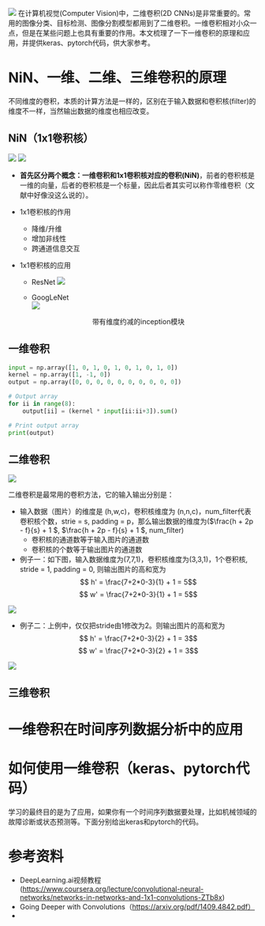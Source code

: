![](http://ww1.sinaimg.cn/large/e323d644ly1g0bsth7hjhj20rv09yjuy.jpg)
在计算机视觉(Computer Vision)中，二维卷积(2D CNNs)是非常重要的。常用的图像分类、目标检测、图像分割模型都用到了二维卷积。一维卷积相对小众一点，但是在某些问题上也具有重要的作用。本文梳理了一下一维卷积的原理和应用，并提供keras、pytorch代码，供大家参考。

# NiN、一维、二维、三维卷积的原理
不同维度的卷积，本质的计算方法是一样的，区别在于输入数据和卷积核(filter)的维度不一样，当然输出数据的维度也相应改变。
## NiN（1x1卷积核）
![](http://ww1.sinaimg.cn/large/e323d644ly1g0by0z9e8tj20ji058q3t.jpg)
![](http://ww1.sinaimg.cn/large/e323d644ly1g0by2lpiwnj213t0btn0z.jpg)
- **首先区分两个概念：一维卷积和1x1卷积核对应的卷积(NiN)**，前者的卷积核是一维的向量，后者的卷积核是一个标量，因此后者其实可以称作零维卷积（文献中好像没这么说的）。
- 1x1卷积核的作用
	- 降维/升维
	- 增加非线性
	- 跨通道信息交互
- 1x1卷积核的应用
	- ResNet
	![](http://ww1.sinaimg.cn/large/e323d644ly1g0by7osupaj20nr08wwgx.jpg)

	- GoogLeNet    
    ![](http://ww1.sinaimg.cn/large/e323d644ly1g0byhuu31yj20gv08sgm7.jpg)
    
    <center>带有维度约减的inception模块</center>
## 一维卷积

```python
input = np.array([1, 0, 1, 0, 1, 0, 1, 0, 1, 0])
kernel = np.array([1, -1, 0])
output = np.array([0, 0, 0, 0, 0, 0, 0, 0, 0, 0])

# Output array
for ii in range(8):
    output[ii] = (kernel * input[ii:ii+3]).sum()

# Print output array
print(output)
```

## 二维卷积
![](http://ww1.sinaimg.cn/large/e323d644ly1g0btj8s7grj20ab04wmxv.jpg)

二维卷积是最常用的卷积方法，它的输入输出分别是：
- 输入数据（图片）的维度是 (h,w,c)，卷积核维度为 (n,n,c)，num_filter代表卷积核个数，strie = s, padding = p，那么输出数据的维度为($\frac{h + 2p - f}{s} + 1 $, $\frac{h + 2p - f}{s} + 1 $, num_filter)
	- 卷积核的通道数等于输入图片的通道数
	- 卷积核的个数等于输出图片的通道数
- 例子一：如下图，输入数据维度为(7,7,1)，卷积核维度为(3,3,1)，1个卷积核, stride = 1, padding = 0, 则输出图片的高和宽为
$$ h' = \frac{7+2*0-3}{1} + 1 = 5$$
$$ w' = \frac{7+2*0-3}{1} + 1 = 5$$

![](http://ww1.sinaimg.cn/large/e323d644ly1g0bx7f19zuj20de06b0sl.jpg)

- 例子二：上例中，仅仅把stride由1修改为2。则输出图片的高和宽为
$$ h' = \frac{7+2*0-3}{2} + 1 = 3$$
$$ w' = \frac{7+2*0-3}{2} + 1 = 3$$

![](http://ww1.sinaimg.cn/large/e323d644ly1g0bx807mogj20cw06j3yd.jpg)

## 三维卷积

# 一维卷积在时间序列数据分析中的应用

# 如何使用一维卷积（keras、pytorch代码）
学习的最终目的是为了应用，如果你有一个时间序列数据要处理，比如机械领域的故障诊断或状态预测等。下面分别给出keras和pytorch的代码。

# 参考资料
- DeepLearning.ai视频教程 (https://www.coursera.org/lecture/convolutional-neural-networks/networks-in-networks-and-1x1-convolutions-ZTb8x)
- Going Deeper with Convolutions（https://arxiv.org/pdf/1409.4842.pdf）
- 


